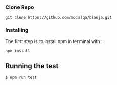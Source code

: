 ### Clone Repo
```
git clone https://github.com/modalqa/blanja.git
```

### Installing 

The first step is to install npm in terminal with : 

```
npm install
```

## Running the test
```
$ npm run test
```
